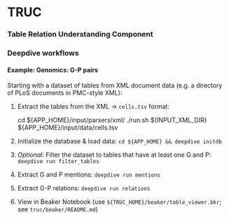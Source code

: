 # TRUC
### Table Relation Understanding Component

### Deepdive workflows

#### Example: Genomics: G-P pairs
Starting with a dataset of tables from XML document data (e.g. a directory of PLoS documents in PMC-style XML):
  1. Extract the tables from the XML -> `cells.tsv` format:
  
        cd ${APP_HOME}/input/parsers/xml/
        ./run.sh ${INPUT_XML_DIR} ${APP_HOME}/input/data/cells.tsv
  
  2. Initialize the database & load data: `cd ${APP_HOME} && deepdive initdb`
  
  3. *Optional:* Filter the dataset to tables that have at least one G and P: `deepdive run filter_tables`
  
  4. Extract G and P mentions: `deepdive run mentions`
  
  5. Extract G-P relations: `deepdive run relations`
  
  6. View in Beaker Notebook (use `${TRUC_HOME}/beaker/table_viewer.bkr`; see `truc/beaker/README.md`)
